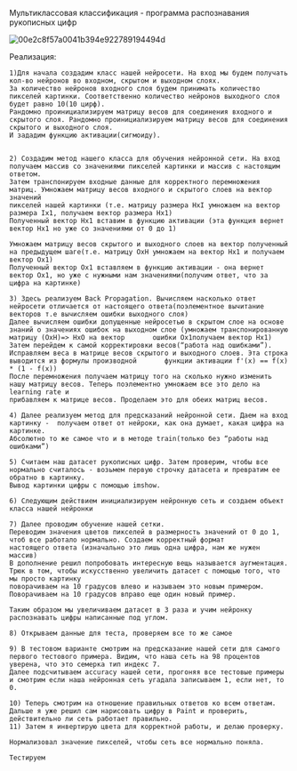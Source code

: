 Мультиклассовая классификация - программа распознавания рукописных цифр


 ![00e2c8f57a0041b394e922789194494d](https://user-images.githubusercontent.com/55453859/114109722-836c3300-98de-11eb-87f9-18fea6c012a6.png)

Реализация:

    1)Для начала создадим класс нашей нейросети. На вход мы будем получать кол-во нейронов во входном, скрытом и выходном слоях.
    За количество нейронов входного слоя будем принимать количество пикселей картинки. Соответственно количество нейронов выходного слоя будет равно 10(10 цирф). 
    Рандомно проинициализируем матрицу весов для соединения входного и скрытого слоя. Рандомно проинициализируем матрицу весов для соединения скрытого и выходного слоя.
    И зададим функцию активации(сигмоиду). 


    2) Создадим метод нашего класса для обучения нейронной сети. На вход получаем массив со значениями пикселей картинки и массив с настоящим ответом.
    Затем транспонируем входные данные для корректного перемножения матриц. Умножаем матрицу весов входного и скрытого слоев на вектор значений 
    пикселей нашей картинки (т.е. матрицу размера HxI умножаем на вектор размера Ix1, получаем вектор размера Hx1)
    Полученный вектор Hx1 вставим в функцию активации (эта функция вернет вектор Hx1 но уже со значениями от 0 до 1)
    
    Умножаем матрицу весов скрытого и выходного слоев на вектор полученный на предыдущем шаге(т.е. матрицу OxH умножаем на вектор Hx1 и получаем вектор Ox1)
    Полученный вектор Ox1 вставляем в функцию активации - она вернет вектор Ox1, но уже с нужными нам значениями(получим ответ, что за цифра на картинке)

    3) Здесь реализуем Back Propagation. Вычисляем насколько ответ нейросети отличается от настоящего ответа(поэлементное вычитание векторов т.е вычисляем ошибки выходного слоя)
    Далее вычисляем ошибки допущенные нейросетью в скрытом слое на основе знаний о значениях ошибок на выходном слое (умножаем транспонированную матрицу (OxH)=> HxO на вектор       ошибки Ox1получаем вектор Hx1)
    Затем перейдем к самой корректировки весов(“работа над ошибками”). Исправляем веса в матрице весов скрытого и выходного слоев. Эта строка выводится из формулы производной       функции активации f'(x) == f(x) * (1 - f(x)) 
    После перемножения получаем матрицу того на сколько нужно изменить нашу матрицу весов. Теперь поэлементно умножаем все это дело на learning rate и 
    прибавляем к матрице весов. Проделаем это для обеих матриц весов.

    4) Далее реализуем метод для предсказаний нейронной сети. Даем на вход картинку -  получаем ответ от нейроки, как она думает, какая цифра на картинке.
    Абсолютно то же самое что и в методе train(только без “работы над ошибками”)

    5) Считаем наш датасет рукописных цифр. Затем проверим, чтобы все нормально считалось - возьмем первую строчку датасета и превратим ее обратно в картинку.    
    Вывод картинки цифры с помощью imshow.

    6) Следующим действием инициализируем нейронную сеть и создаем объект класса нашей нейронки  

    7) Далее проводим обучение нашей сетки. 
    Переводим значения цветов пикселей в размерность значений от 0 до 1, чтоб все работало нормально. Создаем корректный формат 
    настоящего ответа (изначально это лишь одна цифра, нам же нужен массив)
    В дополнение решил попробовать интересную вещь называется аугментация. 
    Трюк в том, чтобы искусственно увеличить датасет с помощью того, что мы просто картинку 
    поворачиваем на 10 градусов влево и называем это новым примером. Поворачиваем на 10 градусов вправо еще один новый пример. 
    
    Таким образом мы увеличиваем датасет в 3 раза и учим нейронку распознавать цифры написанные под углом.

    8) Открываем данные для теста, проверяем все то же самое

    9) В тестовом варианте смотрим на предсказание нашей сети для самого первого тестового примера. Видим, что наша сеть на 98 процентов уверена, что это семерка тип индекс 7.
    Далее подсчитываем accuracy нашей сети, прогоняя все тестовые примеры и смотрим если наша нейронная сеть угадала записываем 1, если нет, то 0.

    10) Теперь смотрим на отношение правильных ответов ко всем ответам. Дальше я уже решил сам нарисовать цифру в Paint и проверить, действительно ли сеть работает правильно.       
    11) Затем я инвертирую цвета для корректной работы, и делаю проверку.

    Нормализовал значение пикселей, чтобы сеть все нормально поняла.
    
    Тестируем
